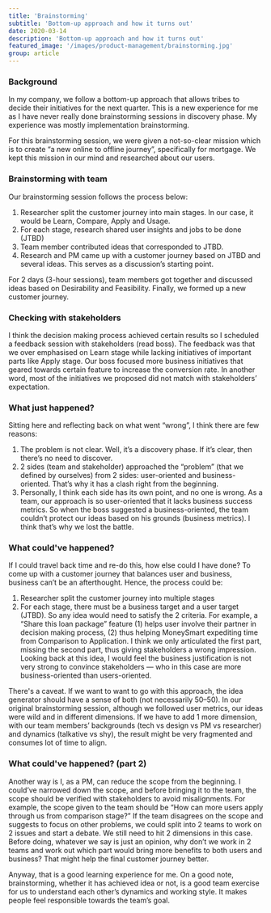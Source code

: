 ```yaml
---
title: 'Brainstorming'
subtitle: 'Bottom-up approach and how it turns out'
date: 2020-03-14
description: 'Bottom-up approach and how it turns out'
featured_image: '/images/product-management/brainstorming.jpg'
group: article
---
```

### Background
In my company, we follow a bottom-up approach that allows tribes to decide their initiatives for the next quarter. This is a new experience for me as I have never really done brainstorming sessions in discovery phase. My experience was mostly implementation brainstorming.

For this brainstorming session, we were given a not-so-clear mission which is to create “a new online to offline journey”, specifically for mortgage. We kept this mission in our mind and researched about our users.

### Brainstorming with team
Our brainstorming session follows the process below:
1. Researcher split the customer journey into main stages. In our case, it would be Learn, Compare, Apply and Usage.
2. For each stage, research shared user insights and jobs to be done (JTBD)
3. Team member contributed ideas that corresponded to JTBD.
4. Research and PM came up with a customer journey based on JTBD and several ideas. This serves as a discussion’s starting point.

For 2 days (3-hour sessions), team members got together and discussed ideas based on Desirability and Feasibility. Finally, we formed up a new customer journey.

### Checking with stakeholders
I think the decision making process achieved certain results so I scheduled a feedback session with stakeholders (read boss). The feedback was that we over emphasised on Learn stage while lacking initiatives of important parts like Apply stage. Our boss focused more business initiatives that geared towards certain feature to increase the conversion rate. In another word, most of the initiatives we proposed did not match with stakeholders’ expectation.

### What just happened?
Sitting here and reflecting back on what went “wrong”, I think there are few reasons:
1. The problem is not clear. Well, it’s a discovery phase. If it’s clear, then there’s no need to discover.
2. 2 sides (team and stakeholder) approached the “problem” (that we defined by ourselves) from 2 sides: user-oriented and business-oriented. That’s why it has a clash right from the beginning.
3. Personally, I think each side has its own point, and no one is wrong. As a team, our approach is so user-oriented that it lacks business success metrics. So when the boss suggested a business-oriented, the team couldn’t protect our ideas based on his grounds (business metrics). I think that’s why we lost the battle.

### What could've happened?
If I could travel back time and re-do this, how else could I have done? To come up with a customer journey that balances user and business, business can’t be an afterthought. Hence, the process could be:
1. Researcher split the customer journey into multiple stages
2. For each stage, there must be a business target and a user target (JTBD). So any idea would need to satisfy the 2 criteria. For example, a “Share this loan package” feature (1) helps user involve their partner in decision making process, (2) thus helping MoneySmart expediting time from Comparison to Application. I think we only articulated the first part, missing the second part, thus giving stakeholders a wrong impression. Looking back at this idea, I would feel the business justification is not very strong to convince stakeholders — who in this case are more business-oriented than users-oriented.

There's a caveat. If we want to want to go with this approach, the idea generator should have a sense of both (not necessarily 50–50). In our original brainstorming session, although we followed user metrics, our ideas were wild and in different dimensions. If we have to add 1 more dimension, with our team members’ backgrounds (tech vs design vs PM vs researcher) and dynamics (talkative vs shy), the result might be very fragmented and consumes lot of time to align.

### What could've happened? (part 2)
Another way is I, as a PM, can reduce the scope from the beginning. I could’ve narrowed down the scope, and before bringing it to the team, the scope should be verified with stakeholders to avoid misalignments. For example, the scope given to the team should be “How can more users apply through us from comparison stage?” If the team disagrees on the scope and suggests to focus on other problems, we could split into 2 teams to work on 2 issues and start a debate. We still need to hit 2 dimensions in this case. Before doing, whatever we say is just an opinion, why don’t we work in 2 teams and work out which part would bring more benefits to both users and business? That might help the final customer journey better.

Anyway, that is a good learning experience for me. On a good note, brainstorming, whether it has achieved idea or not, is a good team exercise for us to understand each other’s dynamics and working style. It makes people feel responsible towards the team’s goal.
